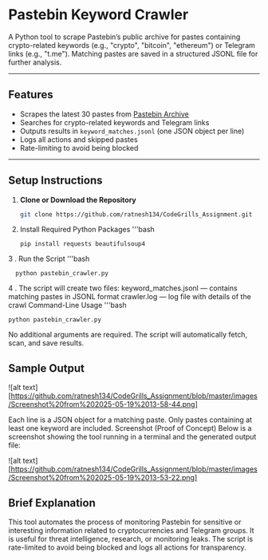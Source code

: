 # Pastebin Keyword Crawler

A Python tool to scrape Pastebin’s public archive for pastes containing crypto-related keywords (e.g., "crypto", "bitcoin", "ethereum") or Telegram links (e.g., "t.me"). 
Matching pastes are saved in a structured JSONL file for further analysis.

---

## Features

- Scrapes the latest 30 pastes from [Pastebin Archive](https://pastebin.com/archive)
- Searches for crypto-related keywords and Telegram links
- Outputs results in `keyword_matches.jsonl` (one JSON object per line)
- Logs all actions and skipped pastes
- Rate-limiting to avoid being blocked

---

## Setup Instructions

1. **Clone or Download the Repository**

   ```bash
   git clone https://github.com/ratnesh134/CodeGrills_Assignment.git

2. Install Required Python Packages
     '''bash

       pip install requests beautifulsoup4

3 . Run the Script
      '''bash

      python pastebin_crawler.py

4 . The script will create two files:
    keyword_matches.jsonl — contains matching pastes in JSONL format
    crawler.log — log file with details of the crawl
Command-Line Usage
      '''bash

    python pastebin_crawler.py

No additional arguments are required. The script will automatically fetch, scan, and save results.

## Sample Output

![alt text][https://github.com/ratnesh134/CodeGrills_Assignment/blob/master/images/Screenshot%20from%202025-05-19%2013-58-44.png]

Each line is a JSON object for a matching paste.
Only pastes containing at least one keyword are included.
Screenshot (Proof of Concept)
Below is a screenshot showing the tool running in a terminal and the generated output file:

![alt text][https://github.com/ratnesh134/CodeGrills_Assignment/blob/master/images/Screenshot%20from%202025-05-19%2013-53-22.png]



## Brief Explanation
This tool automates the process of monitoring Pastebin for sensitive or interesting information related to cryptocurrencies and Telegram groups.
It is useful for threat intelligence, research, or monitoring leaks. The script is rate-limited to avoid being blocked and logs all actions for transparency.
